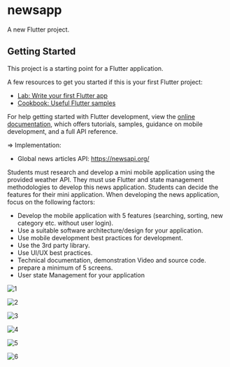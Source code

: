 # newsapp

A new Flutter project.

## Getting Started

This project is a starting point for a Flutter application.

A few resources to get you started if this is your first Flutter project:

- [Lab: Write your first Flutter app](https://docs.flutter.dev/get-started/codelab)
- [Cookbook: Useful Flutter samples](https://docs.flutter.dev/cookbook)

For help getting started with Flutter development, view the
[online documentation](https://docs.flutter.dev/), which offers tutorials,
samples, guidance on mobile development, and a full API reference.

=>	Implementation:

* Global news articles API: https://newsapi.org/

Students must research and develop a mini mobile application using the provided weather API. They must use Flutter and state management methodologies to develop this news application. Students can decide the features for their mini application. When developing the news application, focus on the following factors:

-	Develop the mobile application with 5 features (searching, sorting, new category etc. without user login). 
-	Use a suitable software architecture/design for your application.
-	Use mobile development best practices for development. 
-	Use the 3rd party library. 
-	Use UI/UX best practices.
-	Technical documentation, demonstration Video and source code.
-	prepare a minimum of 5 screens.
-	User state Management for your application

![1](https://github.com/user-attachments/assets/44b4f2e3-3b71-4b8f-a351-f2a80e5a5817)

![2](https://github.com/user-attachments/assets/7784e6cd-5266-4f26-bb6c-b847f18c0273)

![3](https://github.com/user-attachments/assets/7076bd4a-ac8d-4ed7-a4b0-3a72d19bf1fd)

![4](https://github.com/user-attachments/assets/bd864d99-3020-4dc6-b2f3-f365290d0b66)

![5](https://github.com/user-attachments/assets/9407f306-d6f3-4383-bbd7-f2d846aafc8e)

![6](https://github.com/user-attachments/assets/c6a3da66-ac24-47fd-8dd3-6e6f6ede7d5a)


